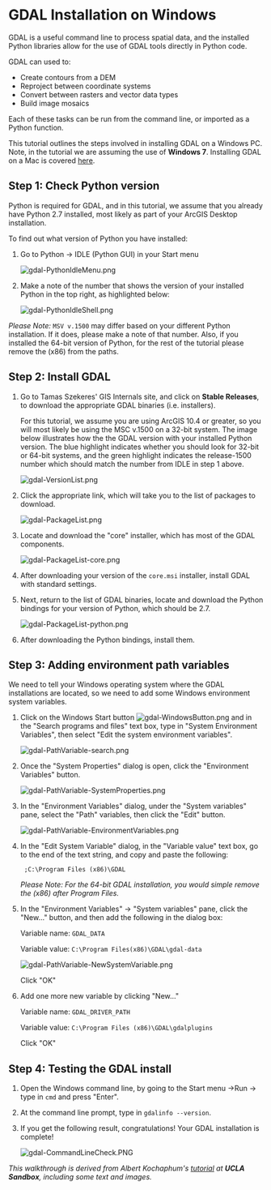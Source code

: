 # GDAL Installation on Windows

GDAL is a useful command line to process spatial data, and the installed Python libraries allow for the 
use of GDAL tools directly in Python code.

GDAL can used to:

  * Create contours from a DEM
  * Reproject between coordinate systems
  * Convert between rasters and vector data types
  * Build image mosaics

Each of these tasks can be run from the command line, or imported as a Python function.

This tutorial outlines the steps involved in installing GDAL on a Windows PC. Note, in the tutorial we
 are assuming the use of **Windows 7**. Installing GDAL on a Mac is covered [here](http://sandbox.idre.ucla.edu/?p=779).


## Step 1: Check Python version

Python is required for GDAL, and in this tutorial, we assume that you already have Python 2.7 installed,
most likely as part of your ArcGIS Desktop installation.

To find out what version of Python you have installed:

1. Go to Python -> IDLE (Python GUI) in your Start menu

    ![gdal-PythonIdleMenu.png]({{site.baseurl}}/images/gdal-PythonIdleMenu.png)

2. Make a note of the number that shows the version of your installed Python in the
top right, as highlighted below:

    ![gdal-PythonIdleShell.png]({{site.baseurl}}/images/gdal-PythonIdleShell.png)

*Please Note:* `MSV v.1500` may differ based on your different Python installation.  If it does,
please make a note of that number.  Also, if you installed the 64-bit version of Python, for the 
rest of the tutorial please remove the (x86) from the paths.

## Step 2: Install GDAL

1. Go to Tamas Szekeres' GIS Internals site, and click on **Stable Releases**, to download the appropriate 
GDAL binaries (i.e. installers).

    For this tutorial, we assume you are using ArcGIS 10.4 or greater, so you will most likely be using
    the MSC v.1500 on a 32-bit system. The image below illustrates how the the GDAL version with your 
    installed Python version.  The blue highlight indicates whether you should look for 32-bit or 64-bit
    systems, and the green highlight indicates the release-1500 number which should match the number from
    IDLE in step 1 above.

    ![gdal-VersionList.png]({{site.baseurl}}/images/gdal-VersionList.png)

2. Click the appropriate link, which will take you to the list of packages to download.

    ![gdal-PackageList.png]({{site.baseurl}}/images/gdal-PackageList.png)

3. Locate and download the "core" installer, which has most of the GDAL components.

    ![gdal-PackageList-core.png]({{site.baseurl}}/images/gdal-PackageList-core.png)

4. After downloading your version of the `core.msi` installer, install GDAL with standard settings.

5. Next, return to the list of GDAL binaries, locate and download the Python bindings for your version
of Python, which should be 2.7.

    ![gdal-PackageList-python.png]({{site.baseurl}}/images/gdal-PackageList-python.png)

6. After downloading the Python bindings, install them.

## Step 3: Adding environment path variables

We need to tell your Windows operating system where the GDAL installations are located, so we need
to add some Windows environment system variables. 

1. Click on the Windows Start button ![gdal-WindowsButton.png]({{site.baseurl}}/images/gdal-WindowsButton.png) 
and in the "Search programs and files" text box, type in "System Environment Variables", then select 
"Edit the system environment variables".

    ![gdal-PathVariable-search.png]({{site.baseurl}}/images/gdal-PathVariable-search.png)

2. Once the "System Properties" dialog is open, click the "Environment Variables" button.

    ![gdal-PathVariable-SystemProperties.png]({{site.baseurl}}/images/gdal-PathVariable-SystemProperties.png)

3. In the "Environment Variables" dialog, under the "System variables" pane, select the "Path" variables,
then click the "Edit" button.

    ![gdal-PathVariable-EnvironmentVariables.png]({{site.baseurl}}/images/gdal-PathVariable-EnvironmentVariables.png)

4. In the "Edit System Variable" dialog, in the "Variable value" text box, go to the end of the text string, and
copy and paste the following:

        ;C:\Program Files (x86)\GDAL

    *Please Note: For the 64-bit GDAL installation, you would simple remove the (x86) after Program Files.*

5. In the "Environment Variables" -> "System variables" pane, click the "New..." button, and then add the following
in the dialog box:

    Variable name: `GDAL_DATA`
    
    Variable value: `C:\Program Files(x86)\GDAL\gdal-data`

    ![gdal-PathVariable-NewSystemVariable.png]({{site.baseurl}}/images/gdal-PathVariable-NewSystemVariable.png)
    
    Click "OK"

6. Add one more new variable by clicking "New..."

    Variable name: `GDAL_DRIVER_PATH`
    
    Variable value: `C:\Program Files (x86)\GDAL\gdalplugins`
    
    Click "OK"

## Step 4: Testing the GDAL install

1. Open the Windows command line, by going to the Start menu ->Run -> type in `cmd` and press "Enter". 

2. At the command line prompt, type in `gdalinfo --version`.

3. If you get the following result, congratulations!  Your GDAL installation is complete!

     ![gdal-CommandLineCheck.PNG]({{site.baseurl}}/images/gdal-CommandLineCheck.PNG)
        



*This walkthrough is derived from Albert Kochaphum's [tutorial](https://sandbox.idre.ucla.edu/sandbox/tutorials/installing-gdal-for-windows)
at **UCLA Sandbox**, including some text and images.*